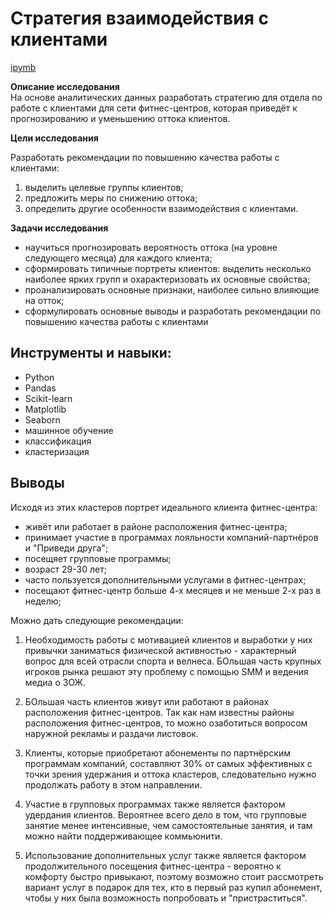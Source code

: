 # Cтратегия взаимодействия с клиентами

[ipymb](https://github.com/AnastasiyaVRd/Portfolio-RU/blob/main/Customer%20Engagement%20Strategy/Customer%20Engagement%20Strategy.ipynb)

**Описание исследования**  
На основе аналитических данных разработать стратегию для отдела по работе с клиентами для сети фитнес-центров, которая приведёт к прогнозированию и уменьшению оттока клиентов.

**Цели исследования**    

Разработать рекомендации по повышению качества работы с клиентами:
1) выделить целевые группы клиентов;   
2) предложить меры по снижению оттока;   
3) определить другие особенности взаимодействия с клиентами.  

**Задачи исследования**  
- научиться прогнозировать вероятность оттока (на уровне следующего месяца) для каждого клиента;
- сформировать типичные портреты клиентов: выделить несколько наиболее ярких групп и охарактеризовать их основные свойства;
- проанализировать основные признаки, наиболее сильно влияющие на отток;
- сформулировать основные выводы и разработать рекомендации по повышению качества работы с клиентами

## Инструменты и навыки:
* Python
* Pandas
* Scikit-learn
* Matplotlib
* Seaborn
* машинное обучение
* классификация
* кластеризация

## Выводы
Исходя из этих кластеров портрет идеального клиента фитнес-центра:   
- живёт или работает в районе расположения фитнес-центра;   
- принимает участие в программах лояльности компаний-партнёров и "Приведи друга";   
- посещяет групповые программы;   
- возраст 29-30 лет;   
- часто пользуется дополнительными услугами в фитнес-центрах;   
- посещают фитнес-центр больше 4-х месяцев и не меньше 2-х раз в неделю;

Можно дать следующие рекомендации:    
  
1. Необходимость работы с мотивацией клиентов и выработки у них привычки заниматься физической активностью - характерный вопрос для всей отрасли спорта и велнеса. БОльшая часть крупных игроков рынка решают эту проблему с помощью SMM и ведения медиа о ЗОЖ.   
   
2. БОльшая часть клиентов живут или работают в районах расположения фитнес-центров. Так как нам известны районы расположения фитнес-центров, то можно озаботиться вопросом наружной рекламы и раздачи листовок.   
   
3. Клиенты, которые приобретают абонементы по партнёрским программам компаний, составляют 30% от самых эффективных с точки зрения удержания и оттока кластеров, следовательно нужно продолжать работу в этом направлении.

4. Участие в групповых программах также является фактором удердания клиентов. Вероятнее всего дело в том, что групповые занятие менее интенсивные, чем самостоятельные занятия, и там можно найти поддерживающее коммьюнити.    

5. Использование дополнительных услуг также является фактором продолжительного посещения фитнес-центра - вероятно к комфорту быстро привыкают, поэтому возможно стоит рассмотреть вариант услуг в подарок для тех, кто в первый раз купил абонемент, чтобы у них была возможность попробовать и "пристраститься".
